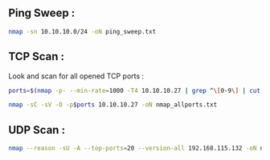 ## Ping Sweep :
```bash 
nmap -sn 10.10.10.0/24 -oN ping_sweep.txt  
```

## TCP Scan :
Look and scan for all opened TCP ports : 
```bash
ports=$(nmap -p- --min-rate=1000 -T4 10.10.10.27 | grep ^\[0-9\] | cut -d '/' -f 1 | tr '\n' ',' | sed s/,$//)

nmap -sC -sV -O -p$ports 10.10.10.27 -oN nmap_allports.txt  
```



## UDP Scan :
```bash
nmap --reason -sU -A --top-ports=20 --version-all 192.168.115.132 -oN nmap_UDP_scan.txt
```
